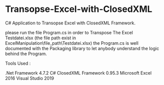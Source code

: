 # Transopse-Excel-with-ClosedXML

C# Application to Transopse Excel with ClosedXML Framework.

please run the file Program.cs in order to Transpose The Excel Testdatei.xlsx (the file path exist in ExcelManipulation\file_path\Testdatei.xlsx)
the Program.cs is well documented with the Packaging library to let anybody understand the logic behind the Program.

Tools Used :

.Net Framework 4.7.2
C#
ClosedXML Framework 0.95.3
Microsoft Excel 2016
Visual Studio 2019
